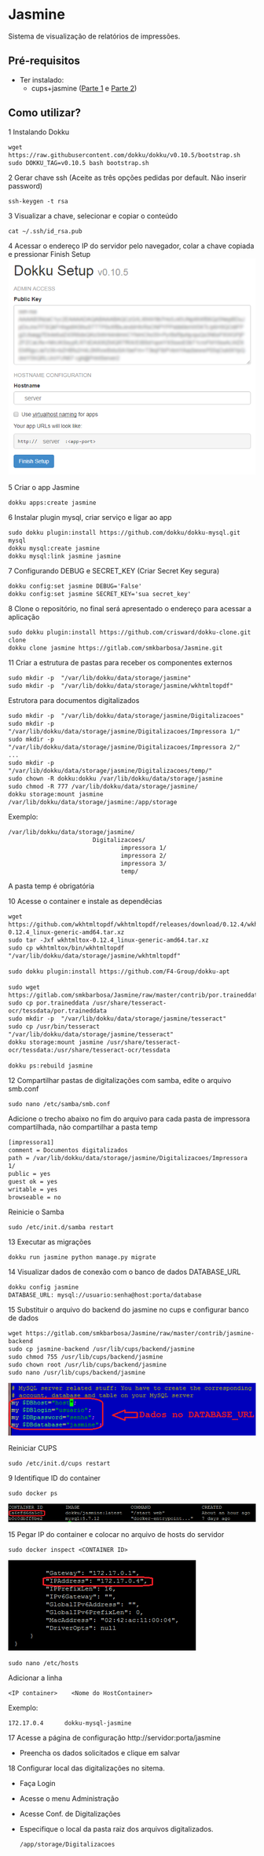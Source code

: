 # Jasmine

Sistema de visualização de relatórios de impressões.

## Pré-requisitos
- Ter instalado:
    - cups+jasmine ([Parte 1](https://sempreupdate.com.br/2016/10/como-instalar-uma-impressora-em-distribuicoes-baseadas-no-ubuntu-ou-fedora-parte-1.html) e [Parte 2](https://sempreupdate.com.br/2016/11/gerando-relatorios-de-impressao-parte-2.html))

## Como utilizar?

1 Instalando Dokku
```console
wget https://raw.githubusercontent.com/dokku/dokku/v0.10.5/bootstrap.sh
sudo DOKKU_TAG=v0.10.5 bash bootstrap.sh
```

2 Gerar chave ssh (Aceite as três opções pedidas por default. Não inserir password)
```console
ssh-keygen -t rsa
```

3 Visualizar a chave, selecionar e copiar o conteúdo
```console
cat ~/.ssh/id_rsa.pub
```

4 Acessar o endereço IP do servidor pelo navegador, colar a chave copiada e pressionar Finish Setup
![Print1](contrib/dokkuprint1.png)

5 Criar o app Jasmine
```console
dokku apps:create jasmine
```

6 Instalar plugin mysql, criar serviço e ligar ao app
```console
sudo dokku plugin:install https://github.com/dokku/dokku-mysql.git mysql
dokku mysql:create jasmine
dokku mysql:link jasmine jasmine
```

7 Configurando DEBUG e SECRET_KEY (Criar Secret Key segura)
```console
dokku config:set jasmine DEBUG='False'
dokku config:set jasmine SECRET_KEY='sua secret_key'
```

8 Clone o repositório, no final será apresentado o endereço para acessar a aplicação
```console
sudo dokku plugin:install https://github.com/crisward/dokku-clone.git clone
dokku clone jasmine https://gitlab.com/smkbarbosa/Jasmine.git
```

11 Criar a estrutura de pastas para receber os componentes externos
```console
sudo mkdir -p  "/var/lib/dokku/data/storage/jasmine"
sudo mkdir -p  "/var/lib/dokku/data/storage/jasmine/wkhtmltopdf"
```

Estrutora para documentos digitalizados
```console
sudo mkdir -p  "/var/lib/dokku/data/storage/jasmine/Digitalizacoes"
sudo mkdir -p  "/var/lib/dokku/data/storage/jasmine/Digitalizacoes/Impressora 1/"
sudo mkdir -p  "/var/lib/dokku/data/storage/jasmine/Digitalizacoes/Impressora 2/"
...
sudo mkdir -p  "/var/lib/dokku/data/storage/jasmine/Digitalizacoes/temp/"
sudo chown -R dokku:dokku /var/lib/dokku/data/storage/jasmine
sudo chmod -R 777 /var/lib/dokku/data/storage/jasmine/
dokku storage:mount jasmine /var/lib/dokku/data/storage/jasmine:/app/storage
```

Exemplo:

```tree
/var/lib/dokku/data/storage/jasmine/
                        Digitalizacoes/
                                impressora 1/
                                impressora 2/
                                impressora 3/
                                temp/
```
A pasta temp é obrigatória

10 Acesse o container e instale as dependêcias
```console
wget https://github.com/wkhtmltopdf/wkhtmltopdf/releases/download/0.12.4/wkhtmltox-0.12.4_linux-generic-amd64.tar.xz
sudo tar -Jxf wkhtmltox-0.12.4_linux-generic-amd64.tar.xz
sudo cp wkhtmltox/bin/wkhtmltopdf "/var/lib/dokku/data/storage/jasmine/wkhtmltopdf"

sudo dokku plugin:install https://github.com/F4-Group/dokku-apt

sudo wget https://gitlab.com/smkbarbosa/Jasmine/raw/master/contrib/por.traineddata
sudo cp por.traineddata /usr/share/tesseract-ocr/tessdata/por.traineddata
sudo mkdir -p  "/var/lib/dokku/data/storage/jasmine/tesseract"
sudo cp /usr/bin/tesseract "/var/lib/dokku/data/storage/jasmine/tesseract"
dokku storage:mount jasmine /usr/share/tesseract-ocr/tessdata:/usr/share/tesseract-ocr/tessdata

dokku ps:rebuild jasmine
```

12 Compartilhar pastas de digitalizações com samba, edite o arquivo smb.conf 
```console
sudo nano /etc/samba/smb.conf
```

Adicione o trecho abaixo no fim do arquivo para cada pasta de impressora compartilhada, não compartilhar a pasta temp
```console
[impressora1]
comment = Documentos digitalizados
path = /var/lib/dokku/data/storage/jasmine/Digitalizacoes/Impressora 1/
public = yes
guest ok = yes
writable = yes
browseable = no
```
Reinicie o Samba

```console
sudo /etc/init.d/samba restart
```

13 Executar as migrações
```console
dokku run jasmine python manage.py migrate
```

14 Visualizar dados de conexão com o banco de dados DATABASE_URL
```console
dokku config jasmine
DATABASE_URL: mysql://usuario:senha@host:porta/database
```

15 Substituir o arquivo do backend do jasmine no cups e configurar banco de dados
```console
wget https://gitlab.com/smkbarbosa/Jasmine/raw/master/contrib/jasmine-backend
sudo cp jasmine-backend /usr/lib/cups/backend/jasmine
sudo chmod 755 /usr/lib/cups/backend/jasmine
sudo chown root /usr/lib/cups/backend/jasmine
sudo nano /usr/lib/cups/backend/jasmine
```
![Print4](contrib/dokkuprint4.png)

Reiniciar CUPS
```console
sudo /etc/init.d/cups restart
```

9 Identifique ID do container
```console
sudo docker ps
```
![Print2](contrib/dokkuprint2.png)

15 Pegar IP do container e colocar no arquivo de hosts do servidor
```console
sudo docker inspect <CONTAINER ID>
```
![Print3](contrib/dokkuprint3.png)

```console
sudo nano /etc/hosts
```
Adicionar a linha
```console
<IP container>    <Nome do HostContainer>
```
Exemplo:
```console
172.17.0.4      dokku-mysql-jasmine
```

17 Acesse a página de configuração http://servidor:porta/jasmine

- Preencha os dados solicitados e clique em salvar



18 Configurar local das digitalizações no sitema.

- Faça Login
- Acesse o menu Administração
- Acesse Conf. de Digitalizações
- Especifique o local da pasta raiz dos arquivos digitalizados.
    
    ```console
    /app/storage/Digitalizacoes
    ```

